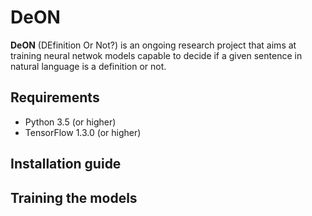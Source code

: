 # DeON
**DeON** (DEfinition Or Not?) is an ongoing research project that aims at training neural netwok models capable to decide if a given sentence in natural language is a definition or not.

## Requirements
* Python 3.5 (or higher)
* TensorFlow 1.3.0 (or higher)

## Installation guide

## Training the models
